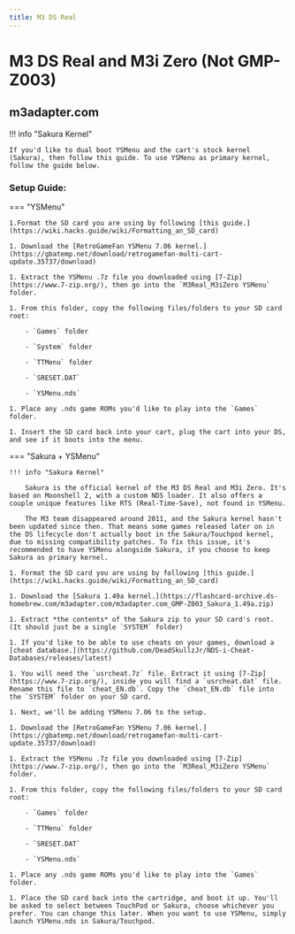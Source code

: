 ```yaml
---
title: M3 DS Real
---
```


# M3 DS Real and M3i Zero (Not GMP-Z003)
## m3adapter.com

!!! info "Sakura Kernel"

    If you'd like to dual boot YSMenu and the cart's stock kernel (Sakura), then follow this guide. To use YSMenu as primary kernel, follow the guide below.

### Setup Guide:

=== "YSMenu"

    1.Format the SD card you are using by following [this guide.](https://wiki.hacks.guide/wiki/Formatting_an_SD_card)
    
    1. Download the [RetroGameFan YSMenu 7.06 kernel.](https://gbatemp.net/download/retrogamefan-multi-cart-update.35737/download)
    
    1. Extract the YSMenu .7z file you downloaded using [7-Zip](https://www.7-zip.org/), then go into the `M3Real_M3iZero YSMenu` folder.
    
    1. From this folder, copy the following files/folders to your SD card root:
    
        - `Games` folder
    
        - `System` folder
    
        - `TTMenu` folder
    
        - `SRESET.DAT`
    
        - `YSMenu.nds`
    
    1. Place any .nds game ROMs you'd like to play into the `Games` folder.
    
    1. Insert the SD card back into your cart, plug the cart into your DS, and see if it boots into the menu.

=== "Sakura + YSMenu"

    !!! info "Sakura Kernel"
    
        Sakura is the official kernel of the M3 DS Real and M3i Zero. It's based on Moonshell 2, with a custom NDS loader. It also offers a couple unique features like RTS (Real-Time-Save), not found in YSMenu.
        
        The M3 team disappeared around 2011, and the Sakura kernel hasn't been updated since then. That means some games released later on in the DS lifecycle don't actually boot in the Sakura/Touchpod kernel, due to missing compatibility patches. To fix this issue, it's recommended to have YSMenu alongside Sakura, if you choose to keep Sakura as primary kernel.
    
    1. Format the SD card you are using by following [this guide.](https://wiki.hacks.guide/wiki/Formatting_an_SD_card)
    
    1. Download the [Sakura 1.49a kernel.](https://flashcard-archive.ds-homebrew.com/m3adapter.com/m3adapter.com_GMP-Z003_Sakura_1.49a.zip)
    
    1. Extract *the contents* of the Sakura zip to your SD card's root. (It should just be a single `SYSTEM` folder)
    
    1. If you'd like to be able to use cheats on your games, download a [cheat database.](https://github.com/DeadSkullzJr/NDS-i-Cheat-Databases/releases/latest)
    
    1. You will need the `usrcheat.7z` file. Extract it using [7-Zip](https://www.7-zip.org/), inside you will find a `usrcheat.dat` file. Rename this file to `cheat_EN.db`. Copy the `cheat_EN.db` file into the `SYSTEM` folder on your SD card.
    
    1. Next, we'll be adding YSMenu 7.06 to the setup.
    
    1. Download the [RetroGameFan YSMenu 7.06 kernel.](https://gbatemp.net/download/retrogamefan-multi-cart-update.35737/download)
    
    1. Extract the YSMenu .7z file you downloaded using [7-Zip](https://www.7-zip.org/), then go into the `M3Real_M3iZero YSMenu` folder.
    
    1. From this folder, copy the following files/folders to your SD card root:
    
        - `Games` folder
    
        - `TTMenu` folder
    
        - `SRESET.DAT`
    
        - `YSMenu.nds`
    
    1. Place any .nds game ROMs you'd like to play into the `Games` folder.
    
    1. Place the SD card back into the cartridge, and boot it up. You'll be asked to select between TouchPod or Sakura, choose whichever you prefer. You can change this later. When you want to use YSMenu, simply launch YSMenu.nds in Sakura/Touchpod.